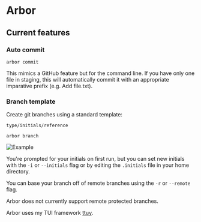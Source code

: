 # Arbor

## Current features

### Auto commit

```console
arbor commit
```

This mimics a GitHub feature but for the command line. If you have only one file in staging, this will automatically commit it with an appropriate imparative prefix (e.g. Add file.txt).

### Branch template

Create git branches using a standard template:

```
type/initials/reference
```

```console
arbor branch
```

![Example](https://i.imgur.com/I4nyxIY.gif)

You're prompted for your initials on first run, but you can set new initials with the `-i` or `--initials` flag or by editing the `.initials` file in your home directory.

You can base your branch off of remote branches using the `-r` or `--remote` flag.

Arbor does not currently support remote protected branches.

Arbor uses my TUI framework [ttuy](https://github.com/electrikmilk/ttuy).
